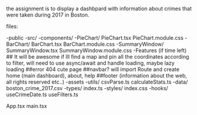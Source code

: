 the assignment is to display a dashbpard with information about crimes that were taken during 2017 in Boston.

files:

-public
-src/
  -components/
    -PieChart/
        PieChart.tsx
        PieChart.module.css
    -BarChart/
      BarChart.tsx
      BarChart.module.css
    -SummaryWindow/
      SummaryWindow.tsx
      SummaryWindow.module.css
    -Features (if time left)
      ## It will be awesome if Ill find a map and pin all the coordinates according to filter, will need to use async/await and handle loading, maybe lazy loading
      ##error 404 cute page
      ##navbar? will import Route and create home (main dashboard), about, help
      ##footer (information about the web, all rights reserved etc..)
  -assets
  -utils/
    csvParse.ts
    calculateStats.ts
  -data/
    boston_crime_2017.csv
  -types/
    index.ts
  -styles/
    index.css
  -hooks/
    useCrimeDate.ts
    useFilters.ts

App.tsx
main.tsx

